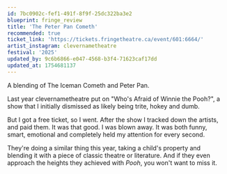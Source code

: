 ```yaml
---
id: 7bc0902c-fef1-491f-8f9f-25dc322ba3e2
blueprint: fringe_review
title: 'The Peter Pan Cometh'
recommended: true
ticket_link: 'https://tickets.fringetheatre.ca/event/601:6664/'
artist_instagram: clevernametheatre
festival: '2025'
updated_by: 9c6b6866-e047-4568-b3f4-71623caf17dd
updated_at: 1754681137
---
```

A blending of The Iceman Cometh and Peter Pan.

Last year clevernametheatre put on "Who's Afraid of Winnie the Pooh?", a show that I initially dismissed as likely being trite, hokey and dumb. 

But I got a free ticket, so I went. After the show I tracked down the artists, and paid them. It was that good. I was blown away. It was both funny, smart, emotional and completely held my attention for every second.

They're doing a similar thing this year, taking a child's property and blending it with a piece of classic theatre or literature. And if they even approach the heights they achieved with _Pooh_, you won't want to miss it.